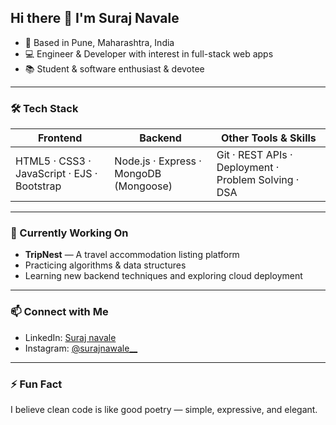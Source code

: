 <!--
**Surajn108/Surajn108** is a ✨ _special_ ✨ repository because its `README.md` appears on your GitHub profile.
-->

## Hi there 👋 I'm Suraj Navale

- 📍 Based in Pune, Maharashtra, India  
- 💻 Engineer & Developer with interest in full-stack web apps  
- 📚 Student & software enthusiast & devotee  

---

### 🛠️ Tech Stack

| Frontend | Backend | Other Tools & Skills |
|---|---|---|
| HTML5 · CSS3 · JavaScript · EJS · Bootstrap | Node.js · Express · MongoDB (Mongoose) | Git · REST APIs · Deployment · Problem Solving · DSA |

---

### 🔭 Currently Working On

- **TripNest** — A travel accommodation listing platform  
- Practicing algorithms & data structures  
- Learning new backend techniques and exploring cloud deployment  

---

### 📫 Connect with Me

- LinkedIn:   [Suraj navale](https://www.linkedin.com/in/suraj-navale-2203492a6/)  
- Instagram: [@surajnawale__](https://www.instagram.com/surajnawale__/ )  

---

### ⚡ Fun Fact

I believe clean code is like good poetry — simple, expressive, and elegant.
